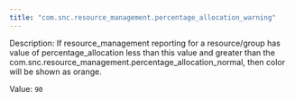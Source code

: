 ```yaml
---
title: "com.snc.resource_management.percentage_allocation_warning"
---
```


Description: If resource_management reporting for a resource/group has value of percentage_allocation less than this value and greater than the com.snc.resource_management.percentage_allocation_normal, then color will be shown as orange.

Value: `90`